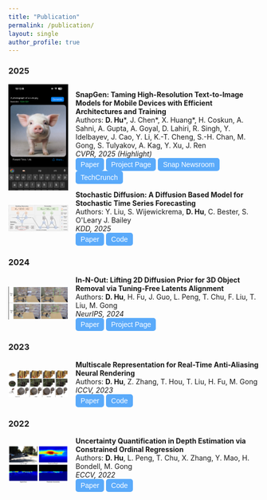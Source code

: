 ```yaml
---
title: "Publication"
permalink: /publication/
layout: single
author_profile: true
---
```


### 2025
<div style="display: flex; align-items: center; width: 100%;">
  <img src="../assets/images/publication_snapgen.png" alt="SnapGen Publication Image" style="width: 120px; height: auto; margin-right: 15px;"/>
  <div>
    <strong>SnapGen: Taming High-Resolution Text-to-Image Models for Mobile Devices with Efficient Architectures and Training</strong> <br> 
    Authors: <strong>D. Hu</strong>*, J. Chen*, X. Huang*, H. Coskun, A. Sahni, A. Gupta, A. Goyal, D. Lahiri, R. Singh, Y. Idelbayev, J. Cao, Y. Li, K.-T. Cheng, S.-H. Chan, M. Gong, S. Tulyakov, A. Kag, Y. Xu, J. Ren<br>  
    <em>CVPR, 2025 (Highlight)</em> <br> 
    <a href="https://arxiv.org/pdf/2412.09619" target="_blank" style="text-decoration: none;">
      <button style="padding: 5px 10px; font-size: 14px; cursor: pointer; background-color:rgb(90, 170, 250); color: white; border: none; border-radius: 5px;">
        Paper
      </button>
    </a>
    <a href="https://snap-research.github.io/snapgen/" target="_blank" style="text-decoration: none;">
      <button style="padding: 5px 10px; font-size: 14px; cursor: pointer; background-color:rgb(90, 170, 250); color: white; border: none; border-radius: 5px;">
        Project Page
      </button>
    </a>
    <a href="https://newsroom.snap.com/ai-text-to-image-model-for-mobile-devices" target="_blank" style="text-decoration: none;">
      <button style="padding: 5px 10px; font-size: 14px; cursor: pointer; background-color:rgb(90, 170, 250); color: white; border: none; border-radius: 5px;">
        Snap Newsroom
      </button>
    </a>
    <a href="https://techcrunch.com/2025/02/04/snap-unveils-ai-text-to-image-model-for-mobile-devices" target="_blank" style="text-decoration: none;">
      <button style="padding: 5px 10px; font-size: 14px; cursor: pointer; background-color:rgb(90, 170, 250); color: white; border: none; border-radius: 5px;">
        TechCrunch
      </button>
    </a>
  </div>
</div>

<div style="display: flex; align-items: center; width: 100%;">
  <img src="../assets/images/publication_stochdiff.png" alt="In-N-Out Publication Image" style="width: 120px; height: auto; margin-right: 15px;"/>
  <div>
    <strong>Stochastic Diffusion: A Diffusion Based Model for Stochastic Time Series Forecasting</strong> <br> 
    Authors: Y. Liu, S. Wijewickrema, <strong>D. Hu</strong>, C. Bester, S. O'Leary J. Bailey  <br>
    <em>KDD, 2025</em> <br> 
    <a href="https://arxiv.org/pdf/2406.02827" target="_blank" style="text-decoration: none;">
      <button style="padding: 5px 10px; font-size: 14px; cursor: pointer; background-color:rgb(90, 170, 250); color: white; border: none; border-radius: 5px;">
        Paper
      </button>
    </a>
    <a href="" target="_blank" style="text-decoration: none;">
      <button style="padding: 5px 10px; font-size: 14px; cursor: pointer; background-color:rgb(90, 170, 250); color: white; border: none; border-radius: 5px;">
        Code
      </button>
    </a>
  </div>
</div>

### 2024
<div style="display: flex; align-items: center; width: 100%;">
  <img src="../assets/images/publication_innout.png" alt="In-N-Out Publication Image" style="width: 120px; height: auto; margin-right: 15px;"/>
  <div>
    <strong>In-N-Out: Lifting 2D Diffusion Prior for 3D Object Removal via Tuning-Free Latents Alignment</strong> <br> 
    Authors: <strong>D. Hu</strong>, H. Fu, J. Guo, L. Peng, T. Chu, F. Liu, T. Liu, M. Gong  <br>
    <em>NeurIPS, 2024</em> <br> 
    <a href="https://openreview.net/pdf?id=gffaYDu9mM" target="_blank" style="text-decoration: none;">
      <button style="padding: 5px 10px; font-size: 14px; cursor: pointer; background-color:rgb(90, 170, 250); color: white; border: none; border-radius: 5px;">
        Paper
      </button>
    </a>
    <a href="https://timmy11hu.github.io/3dor.github.io/" target="_blank" style="text-decoration: none;">
      <button style="padding: 5px 10px; font-size: 14px; cursor: pointer; background-color:rgb(90, 170, 250); color: white; border: none; border-radius: 5px;">
        Project Page
      </button>
    </a>
  </div>
</div>

### 2023
<div style="display: flex; align-items: center; width: 100%;">
  <img src="../assets/images/publication_mipvog.png" alt="Multiscale Representation Publication Image" style="width: 120px; height: auto; margin-right: 15px;"/>
  <div>
    <strong>Multiscale Representation for Real-Time Anti-Aliasing Neural Rendering</strong> <br> 
    Authors: <strong>D. Hu</strong>, Z. Zhang, T. Hou, T. Liu, H. Fu, M. Gong <br> 
    <em>ICCV, 2023</em><br>  
    <a href="https://openaccess.thecvf.com/content/ICCV2023/papers/Hu_Multiscale_Representation_for_Real-Time_Anti-Aliasing_Neural_Rendering_ICCV_2023_paper.pdf" target="_blank" style="text-decoration: none;">
      <button style="padding: 5px 10px; font-size: 14px; cursor: pointer; background-color:rgb(90, 170, 250); color: white; border: none; border-radius: 5px;">
        Paper
      </button>
    </a>
    <a href="https://github.com/timmy11hu/Mip-VoG" target="_blank" style="text-decoration: none;">
      <button style="padding: 5px 10px; font-size: 14px; cursor: pointer; background-color:rgb(90, 170, 250); color: white; border: none; border-radius: 5px;">
        Code
      </button>
    </a>
  </div>
</div>

### 2022
<div style="display: flex; align-items: center; width: 100%;">
  <img src="../assets/images/publication_conor.png" alt="Uncertainty Quantification Publication Image" style="width: 120px; height: auto; margin-right: 15px;"/>
  <div>
    <strong>Uncertainty Quantification in Depth Estimation via Constrained Ordinal Regression</strong> <br> 
    Authors: <strong>D. Hu</strong>, L. Peng, T. Chu, X. Zhang, Y. Mao, H. Bondell, M. Gong  <br>
    <em>ECCV, 2022</em> <br> 
    <a href="https://www.ecva.net/papers/eccv_2022/papers_ECCV/papers/136620229.pdf" target="_blank" style="text-decoration: none;">
      <button style="padding: 5px 10px; font-size: 14px; cursor: pointer; background-color:rgb(90, 170, 250); color: white; border: none; border-radius: 5px;">
        Paper
      </button>
    </a>
    <a href="https://github.com/timmy11hu/ConOR" target="_blank" style="text-decoration: none;">
      <button style="padding: 5px 10px; font-size: 14px; cursor: pointer; background-color:rgb(90, 170, 250); color: white; border: none; border-radius: 5px;">
        Code
      </button>
    </a>
  </div>
</div>
